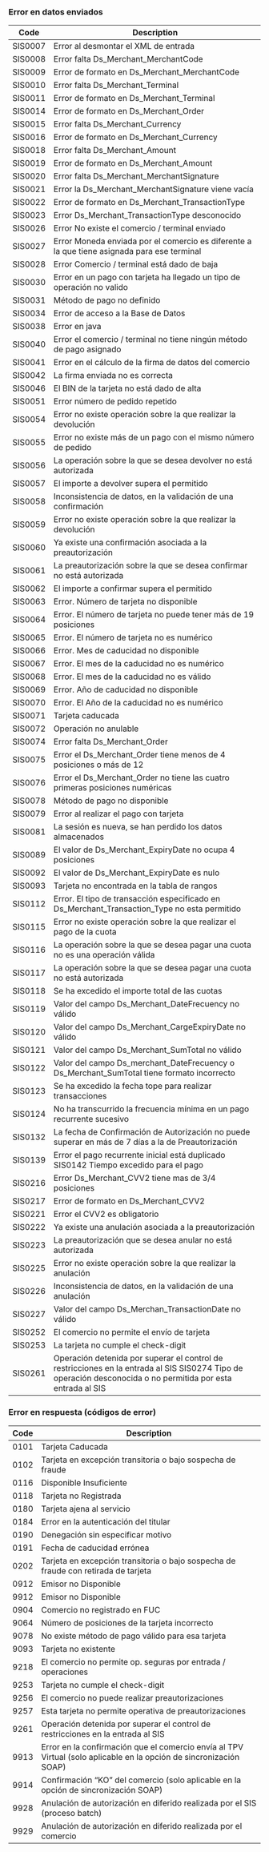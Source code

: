 ### Error en datos enviados

| Code    | Description                                                                                                                                                    |
|---------|----------------------------------------------------------------------------------------------------------------------------------------------------------------|
| SIS0007 | Error al desmontar el XML de entrada                                                                                                                           |
| SIS0008 | Error falta Ds_Merchant_MerchantCode                                                                                                                           |
| SIS0009 | Error de formato en Ds_Merchant_MerchantCode                                                                                                                   |
| SIS0010 | Error falta Ds_Merchant_Terminal                                                                                                                               |
| SIS0011 | Error de formato en Ds_Merchant_Terminal                                                                                                                       |
| SIS0014 | Error de formato en Ds_Merchant_Order                                                                                                                          |
| SIS0015 | Error falta Ds_Merchant_Currency                                                                                                                               |
| SIS0016 | Error de formato en Ds_Merchant_Currency                                                                                                                       |
| SIS0018 | Error falta Ds_Merchant_Amount                                                                                                                                 |
| SIS0019 | Error de formato en Ds_Merchant_Amount                                                                                                                         |
| SIS0020 | Error falta Ds_Merchant_MerchantSignature                                                                                                                      |
| SIS0021 | Error la Ds_Merchant_MerchantSignature viene vacía                                                                                                             |
| SIS0022 | Error de formato en Ds_Merchant_TransactionType                                                                                                                |
| SIS0023 | Error Ds_Merchant_TransactionType desconocido                                                                                                                  |
| SIS0026 | Error No existe el comercio / terminal enviado                                                                                                                 |
| SIS0027 | Error Moneda enviada por el comercio es diferente a la que tiene asignada para ese terminal                                                                    |
| SIS0028 | Error Comercio / terminal está dado de baja                                                                                                                   |
| SIS0030 | Error en un pago con tarjeta ha llegado un tipo de operación no valido                                                                                        |
| SIS0031 | Método de pago no definido                                                                                                                                    |
| SIS0034 | Error de acceso a la Base de Datos                                                                                                                             |
| SIS0038 | Error en java                                                                                                                                                  |
| SIS0040 | Error el comercio / terminal no tiene ningún método de pago asignado                                                                                         |
| SIS0041 | Error en el cálculo de la firma de datos del comercio                                                                                                         |
| SIS0042 | La firma enviada no es correcta                                                                                                                                |
| SIS0046 | El BIN de la tarjeta no está dado de alta                                                                                                                     |
| SIS0051 | Error número de pedido repetido                                                                                                                               |
| SIS0054 | Error no existe operación sobre la que realizar la devolución                                                                                                |
| SIS0055 | Error no existe más de un pago con el mismo número de pedido                                                                                                 |
| SIS0056 | La operación sobre la que se desea devolver no está autorizada                                                                                               |
| SIS0057 | El importe a devolver supera el permitido                                                                                                                      |
| SIS0058 | Inconsistencia de datos, en la validación de una confirmación                                                                                                |
| SIS0059 | Error no existe operación sobre la que realizar la devolución                                                                                                |
| SIS0060 | Ya existe una confirmación asociada a la preautorización                                                                                                     |
| SIS0061 | La preautorización sobre la que se desea confirmar no está autorizada                                                                                        |
| SIS0062 | El importe a confirmar supera el permitido                                                                                                                     |
| SIS0063 | Error. Número de tarjeta no disponible                                                                                                                        |
| SIS0064 | Error. El número de tarjeta no puede tener más de 19 posiciones                                                                                              |
| SIS0065 | Error. El número de tarjeta no es numérico                                                                                                                   |
| SIS0066 | Error. Mes de caducidad no disponible                                                                                                                          |
| SIS0067 | Error. El mes de la caducidad no es numérico                                                                                                                  |
| SIS0068 | Error. El mes de la caducidad no es válido                                                                                                                    |
| SIS0069 | Error. Año de caducidad no disponible                                                                                                                         |
| SIS0070 | Error. El Año de la caducidad no es numérico                                                                                                                 |
| SIS0071 | Tarjeta caducada                                                                                                                                               |
| SIS0072 | Operación no anulable                                                                                                                                         |
| SIS0074 | Error falta Ds_Merchant_Order                                                                                                                                  |
| SIS0075 | Error el Ds_Merchant_Order tiene menos de 4 posiciones o más de 12                                                                                            |
| SIS0076 | Error el Ds_Merchant_Order no tiene las cuatro primeras posiciones numéricas                                                                                  |
| SIS0078 | Método de pago no disponible                                                                                                                                  |
| SIS0079 | Error al realizar el pago con tarjeta                                                                                                                          |
| SIS0081 | La sesión es nueva, se han perdido los datos almacenados                                                                                                      |
| SIS0089 | El valor de Ds_Merchant_ExpiryDate no ocupa 4 posiciones                                                                                                       |
| SIS0092 | El valor de Ds_Merchant_ExpiryDate es nulo                                                                                                                     |
| SIS0093 | Tarjeta no encontrada en la tabla de rangos                                                                                                                    |
| SIS0112 | Error. El tipo de transacción especificado en Ds_Merchant_Transaction_Type no esta permitido                                                                  |
| SIS0115 | Error no existe operación sobre la que realizar el pago de la cuota                                                                                           |
| SIS0116 | La operación sobre la que se desea pagar una cuota no es una operación válida                                                                               |
| SIS0117 | La operación sobre la que se desea pagar una cuota no está autorizada                                                                                        |
| SIS0118 | Se ha excedido el importe total de las cuotas                                                                                                                  |
| SIS0119 | Valor del campo Ds_Merchant_DateFrecuency no válido                                                                                                           |
| SIS0120 | Valor del campo Ds_Merchant_CargeExpiryDate no válido                                                                                                         |
| SIS0121 | Valor del campo Ds_Merchant_SumTotal no válido                                                                                                                |
| SIS0122 | Valor del campo Ds_merchant_DateFrecuency o Ds_Merchant_SumTotal tiene formato incorrecto                                                                      |
| SIS0123 | Se ha excedido la fecha tope para realizar transacciones                                                                                                       |
| SIS0124 | No ha transcurrido la frecuencia mínima en un pago recurrente sucesivo                                                                                        |
| SIS0132 | La fecha de Confirmación de Autorización no puede superar en más de 7 días a la de Preautorización                                                        |
| SIS0139 | Error el pago recurrente inicial está duplicado SIS0142 Tiempo excedido para el pago                                                                          |
| SIS0216 | Error Ds_Merchant_CVV2 tiene mas de 3/4 posiciones                                                                                                             |
| SIS0217 | Error de formato en Ds_Merchant_CVV2                                                                                                                           |
| SIS0221 | Error el CVV2 es obligatorio                                                                                                                                   |
| SIS0222 | Ya existe una anulación asociada a la preautorización                                                                                                        |
| SIS0223 | La preautorización que se desea anular no está autorizada                                                                                                    |
| SIS0225 | Error no existe operación sobre la que realizar la anulación                                                                                                 |
| SIS0226 | Inconsistencia de datos, en la validación de una anulación                                                                                                   |
| SIS0227 | Valor del campo Ds_Merchan_TransactionDate no válido                                                                                                          |
| SIS0252 | El comercio no permite el envío de tarjeta                                                                                                                    |
| SIS0253 | La tarjeta no cumple el check-digit                                                                                                                            |
| SIS0261 | Operación detenida por superar el control de restricciones en la entrada al SIS SIS0274 Tipo de operación desconocida o no permitida por esta entrada al SIS |

### Error en respuesta (códigos de error)

| Code | Description                                                                                                        |
|------|--------------------------------------------------------------------------------------------------------------------|
| 0101 | Tarjeta Caducada                                                                                                   |
| 0102 | Tarjeta en excepción transitoria o bajo sospecha de fraude                                                         |
| 0116 | Disponible Insuficiente                                                                                            |
| 0118 | Tarjeta no Registrada                                                                                              |
| 0180 | Tarjeta ajena al servicio                                                                                          |
| 0184 | Error en la autenticación del titular                                                                              |
| 0190 | Denegación sin especificar motivo                                                                                  |
| 0191 | Fecha de caducidad errónea                                                                                         |
| 0202 | Tarjeta en excepción transitoria o bajo sospecha de fraude con retirada de tarjeta                                 |
| 0912 | Emisor no Disponible                                                                                               |
| 9912 | Emisor no Disponible                                                                                               |
| 0904 | Comercio no registrado en FUC                                                                                      |
| 9064 | Número de posiciones de la tarjeta incorrecto                                                                      |
| 9078 | No existe método de pago válido para esa tarjeta                                                                   |
| 9093 | Tarjeta no existente                                                                                               |
| 9218 | El comercio no permite op. seguras por entrada / operaciones                                                       |
| 9253 | Tarjeta no cumple el check-digit                                                                                   |
| 9256 | El comercio no puede realizar preautorizaciones                                                                    |
| 9257 | Esta tarjeta no permite operativa de preautorizaciones                                                             |
| 9261 | Operación detenida por superar el control de restricciones en la entrada al SIS                                    |
| 9913 | Error en la confirmación que el comercio envía al TPV Virtual (solo aplicable en la opción de sincronización SOAP) |
| 9914 | Confirmación “KO” del comercio (solo aplicable en la opción de sincronización SOAP)                                |
| 9928 | Anulación de autorización en diferido realizada por el SIS (proceso batch)                                         |
| 9929 | Anulación de autorización en diferido realizada por el comercio                                                    |
